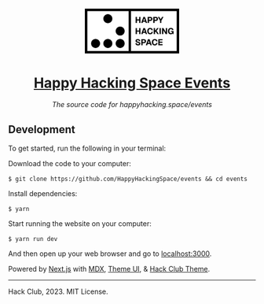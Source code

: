<p align="center"><img width="192" alt="Happy Hacking Space logo" src="/public/hhs-black-wo-black.avif"></p>
<h1 align="center"><a href="https://happyhacking.space/events">Happy Hacking Space Events</a></h1>
<p align="center"><i>The source code for happyhacking.space/events</i></p>

## Development

To get started, run the following in your terminal:

Download the code to your computer:

    $ git clone https://github.com/HappyHackingSpace/events && cd events

Install dependencies:

    $ yarn

Start running the website on your computer:

    $ yarn run dev

And then open up your web browser and go to [localhost:3000](http://localhost:3000).

Powered by [Next.js] with [MDX], [Theme UI], & [Hack Club Theme].

---

Hack Club, 2023. MIT License.

[next.js]: https://nextjs.org
[mdx]: https://mdxjs.com
[theme ui]: https://theme-ui.com
[hack club theme]: https://theme.hackclub.com
